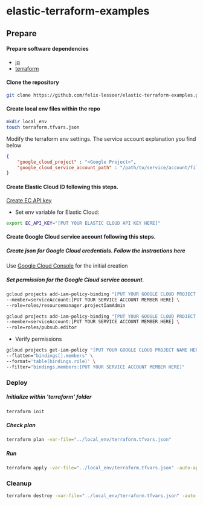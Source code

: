 # elastic-terraform-examples

## Prepare

#### Prepare software dependencies

- [jq](https://stedolan.github.io/jq/download/)
- [terraform](https://www.terraform.io/downloads)


#### Clone the repository

```bash
git clone https://github.com/felix-lessoer/elastic-terraform-examples.git
```

#### Create local env files within the repo

```bash
mkdir local_env
touch terraform.tfvars.json
```

Modify the terraform env settings. The service account explanation you find below

```json
{
	"google_cloud_project" : "<Google Project>",
	"google_cloud_service_account_path" : "/path/to/service/account/file"
}
```

#### Create Elastic Cloud ID following this steps.

[Create EC API key](https://registry.terraform.io/providers/elastic/ec/latest/docs#api-key-authentication-recommended)

- Set env variable for Elastic Cloud:

```bash
export EC_API_KEY="[PUT YOUR ELASTIC CLOUD API KEY HERE]"
```


#### Create Google Cloud service account following this steps.

##### Create json for Google Cloud credentials. Follow the instractions here

Use [Google Cloud Console](https://console.cloud.google.com/iam-admin/serviceaccounts) for the initial creation


##### Set permission for the Google Cloud service account.

```bash
gcloud projects add-iam-policy-binding "[PUT YOUR GOOGLE CLOUD PROJECT NAME HERE]" \
--member=serviceAccount:[PUT YOUR SERVICE ACCOUNT MEMBER HERE] \
--role=roles/resourcemanager.projectIamAdmin
```

```bash
gcloud projects add-iam-policy-binding "[PUT YOUR GOOGLE CLOUD PROJECT NAME HERE]" \
--member=serviceAccount:[PUT YOUR SERVICE ACCOUNT MEMBER HERE] \
--role=roles/pubsub.editor
```

- Verify permissions
```bash
gcloud projects get-iam-policy "[PUT YOUR GOOGLE CLOUD PROJECT NAME HERE]" \
--flatten="bindings[].members" \
--format='table(bindings.role)' \
--filter="bindings.members:[PUT YOUR SERVICE ACCOUNT MEMBER HERE]"
```

### Deploy

##### Initialize within 'terraform' folder

```bash
terraform init
```

##### Check plan

```bash
terraform plan -var-file="../local_env/terraform.tfvars.json"
```

##### Run

```bash
terraform apply -var-file="../local_env/terraform.tfvars.json" -auto-approve
```

### Cleanup

```bash
terraform destroy -var-file="../local_env/terraform.tfvars.json" -auto-approve
```

 
